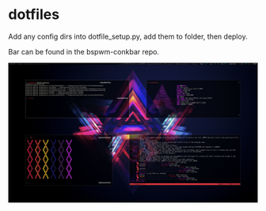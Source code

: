 # dotfiles

Add any config dirs into dotfile_setup.py, add them to folder, then deploy.

Bar can be found in the bspwm-conkbar repo.

![screenshot](example.png?raw=true)
